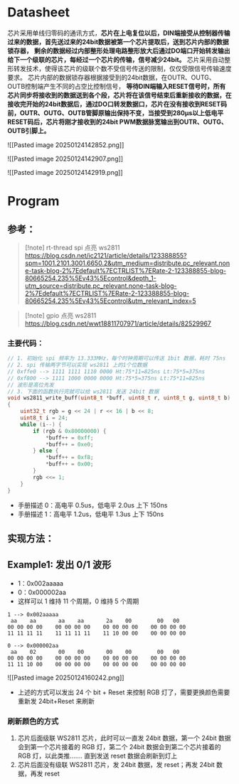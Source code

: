 # Datasheet

芯片采用单线归零码的通讯方式，**芯片在上电复位以后，DIN端接受从控制器传输过来的数据，首先送过来的24bit数据被第一个芯片提取后，送到芯片内部的数据锁存器，** **剩余的数据经过内部整形处理电路整形放大后通过DO端口开始转发输出给下一个级联的芯片，每经过一个芯片的传输，信号减少24bit。** 芯片采用自动整形转发技术，使得该芯片的级联个数不受信号传送的限制，仅仅受限信号传输速度要求。
芯片内部的数据锁存器根据接受到的24bit数据，在OUTR、OUTG、OUTB控制端产生不同的占空比控制信号， **等待DIN端输入RESET信号时，所有芯片同步将接收到的数据送到各个段，芯片将在该信号结束后重新接收的数据，在接收完开始的24bit数据后，通过DO口转发数据口，芯片在没有接收到RESET码前，OUTR、OUTG、OUTB管脚原输出保持不变，当接受到280μs以上低电平RESET码后，芯片将刚才接收到的24bit PWM数据脉宽输出到OUTR、OUTG、OUTB引脚上。**

![[Pasted image 20250124142852.png]]

![[Pasted image 20250124142907.png]]

![[Pasted image 20250124142919.png]]


# Program

## 参考：
> [!note] rt-thread spi 点亮 ws2811
>  https://blog.csdn.net/ic2121/article/details/123388855?spm=1001.2101.3001.6650.2&utm_medium=distribute.pc_relevant.none-task-blog-2%7Edefault%7ECTRLIST%7ERate-2-123388855-blog-80665254.235%5Ev43%5Econtrol&depth_1-utm_source=distribute.pc_relevant.none-task-blog-2%7Edefault%7ECTRLIST%7ERate-2-123388855-blog-80665254.235%5Ev43%5Econtrol&utm_relevant_index=5

> [!note] gpio 点亮 ws2811
> https://blog.csdn.net/wwt18811707971/article/details/82529967

### 主要代码：

```c
// 1. 初始化 spi 频率为 13.333MHz，每个时钟周期可以传送 1bit 数据，耗时 75ns
// 2. spi 传输两字节可以实现 ws2811 上的1个位数据
// 0xffe0 --> 1111 1111 1110 0000 Ht:75*11=825ns Lt:75*5=375ns
// 0xf800 --> 1111 1000 0000 0000 Ht:75*5=375ns Lt:75*11=825ns
// 波形是高位先发
// 3. 下面的函数执行完就可以给 ws2811 发送 24bit 数据
void ws2811_write_buff(uint8_t *buff, uint8_t r, uint8_t g, uint8_t b)
{
	uint32_t rgb = g << 24 | r << 16 | b << 8;
	uint8_t i = 24;
	while (i--) {
		if (rgb & 0x80000000) {
			*buff++ = 0xff;
			*buff++ = 0xe0;
		} else {
			*buff++ = 0xf8;
			*buff++ = 0x00;
		}
		rgb <<= 1;
	}
}
```

- 手册描述 0：高电平 0.5us，低电平 2.0us  上下 150ns
- 手册描述 1：高电平 1.2us，低电平 1.3us 上下 150ns
## 实现方法：

## Example1: 发出 0/1 波形
- 1：0x002aaaaa
- 0：0x000002aa
- 这样可以 1 维持 11 个周期，0 维持 5 个周期 
```
1 --> 0x002aaaaa
 aa    aa       aa    aa       2a    00        00   00
00 00 00 00    00 00 00 00    00 00 00 00    00 00 00 00
11 11 11 11    11 11 11 11    11 10 00 00    00 00 00 00

0 --> 0x000002aa
 aa    02       00    00       00    00        00   00
00 00 00 00    00 00 00 00    00 00 00 00    00 00 00 00
11 11 10 00    00 00 00 00    00 00 00 00    00 00 00 00
```
![[Pasted image 20250124160242.png]]


- 上述的方式可以发出 24 个 bit + Reset 来控制 RGB 灯了，需要更换颜色需要重新发 24bit+Reset 来刷新 

### 刷新颜色的方式
1. 芯片后面级联 WS2811 芯片，此时可以一直发 24bit 数据，第一个 24bit 数据会到第一个芯片接着的 RGB 灯，第二个 24bit 数据会到第二个芯片接着的 RGB 灯，以此类推....... 直到发送 reset 数据会刷新到灯上 
2. 芯片后面没有级联 WS2811 芯片，发 24bit 数据，发 reset；再发 24bit 数据，再发 reset
